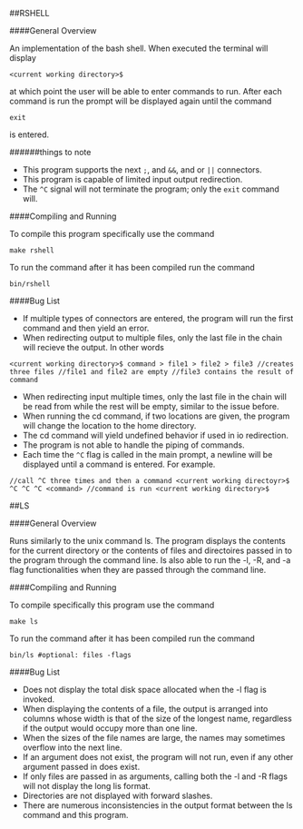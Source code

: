 ##RSHELL

####General Overview

An implementation of the bash shell. When executed the terminal will display
	
	<current working directory>$

at which point the user will be able to enter commands to run. After each command is run
the prompt will be displayed again until the command

	exit

is entered.

######things to note
* This program supports the next `;`, and `&&`, and or `||` connectors. 
* This program is capable of limited input output redirection.
* The `^C` signal will not terminate the program; only the `exit` command will.

####Compiling and Running

To compile this program specifically use the command

	make rshell

To run the command after it has been compiled run the command

	bin/rshell

####Bug List

* If multiple types of connectors are entered, the program will run the first command and then
yield an error.
* When redirecting output to multiple files, only the last file in the chain will recieve
the output. In other words

`
<current working directory>$ command > file1 > file2 > file3
//creates three files
//file1 and file2 are empty
//file3 contains the result of command
`
* When redirecting input multiple times, only the last file in the chain will be read from while
the rest will be empty, similar to the issue before.
* When running the cd command, if two locations are given, the program will change the location
to the home directory.
* The cd command will yield undefined behavior if used in io redirection.
* The program is not able to handle the piping of commands.
* Each time the `^C` flag is called in the main prompt, a newline will be displayed until a command is entered.
For example.

`
//call ^C three times and then a command
<current working directoyr>$ ^C
^C
^C
<command>
//command is run
<current working directory>$ 
`

##LS

####General Overview

Runs similarly to the unix command ls. The program displays the contents for the
current directory or the contents of files and directoires passed in to the program
through the command line. Is also able to run the -l, -R, and -a flag functionalities
when they are passed through the command line.

####Compiling and Running

To compile specifically this program use the command

	make ls

To run the command after it has been compiled run the command

	bin/ls #optional: files -flags

####Bug List

* Does not display the total disk space allocated when the -l flag is invoked.
* When displaying the contents of a file, the output is arranged into columns whose
width is that of the size of the longest name, regardless if the output would occupy
more than one line.
* When the sizes of the file names are large, the names may sometimes overflow into the
next line.
* If an argument does not exist, the program will not run, even if any other argument passed in
does exist.
* If only files are passed in as arguments, calling both the -l and -R flags will not display the
long lis format.
* Directories are not displayed with forward slashes.
* There are numerous inconsistencies in the output format between the ls command and this program.
